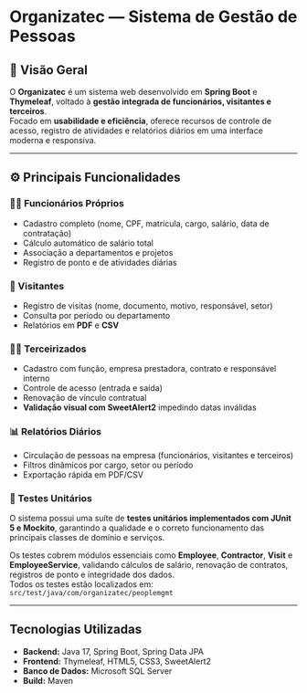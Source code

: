 # Organizatec — Sistema de Gestão de Pessoas

## 📘 Visão Geral
O **Organizatec** é um sistema web desenvolvido em **Spring Boot** e **Thymeleaf**, voltado à **gestão integrada de funcionários, visitantes e terceiros**.  
Focado em **usabilidade e eficiência**, oferece recursos de controle de acesso, registro de atividades e relatórios diários em uma interface moderna e responsiva.

---

## ⚙️ Principais Funcionalidades

### 👩‍💼 Funcionários Próprios
- Cadastro completo (nome, CPF, matrícula, cargo, salário, data de contratação)  
- Cálculo automático de salário total  
- Associação a departamentos e projetos  
- Registro de ponto e de atividades diárias  

### 🧾 Visitantes
- Registro de visitas (nome, documento, motivo, responsável, setor)  
- Consulta por período ou departamento  
- Relatórios em **PDF** e **CSV**

### 🧑‍🔧 Terceirizados
- Cadastro com função, empresa prestadora, contrato e responsável interno  
- Controle de acesso (entrada e saída)  
- Renovação de vínculo contratual  
- **Validação visual com SweetAlert2** impedindo datas inválidas  

### 📊 Relatórios Diários
- Circulação de pessoas na empresa (funcionários, visitantes e terceiros)  
- Filtros dinâmicos por cargo, setor ou período  
- Exportação rápida em PDF/CSV

### 🧪 Testes Unitários

O sistema possui uma suíte de **testes unitários implementados com JUnit 5 e Mockito**, garantindo a qualidade e o correto funcionamento das principais classes de domínio e serviços.

Os testes cobrem módulos essenciais como **Employee**, **Contractor**, **Visit** e **EmployeeService**, validando cálculos de salário, renovação de contratos, registros de ponto e integridade dos dados.  
Todos os testes estão localizados em: `src/test/java/com/organizatec/peoplemgmt`

---

## Tecnologias Utilizadas
- **Backend:** Java 17, Spring Boot, Spring Data JPA  
- **Frontend:** Thymeleaf, HTML5, CSS3, SweetAlert2  
- **Banco de Dados:** Microsoft SQL Server  
- **Build:** Maven  
